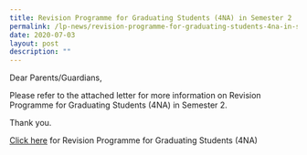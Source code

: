 ```yaml
---
title: Revision Programme for Graduating Students (4NA) in Semester 2
permalink: /lp-news/revision-programme-for-graduating-students-4na-in-semester-2/
date: 2020-07-03
layout: post
description: ""
---
```

Dear Parents/Guardians,

Please refer to the attached letter for more information on Revision Programme for Graduating Students (4NA) in Semester 2.

Thank you.

[Click here](/files/Revision-Programme-for-Graduating-Students-4NA.pdf) for Revision Programme for Graduating Students (4NA)